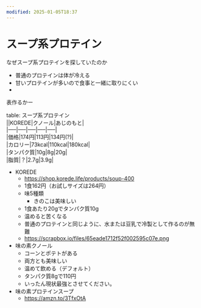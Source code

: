 ```yaml
---
modified: 2025-01-05T18:37
---
```

# スープ系プロテイン

なぜスープ系プロテインを探していたのか

- 普通のプロテインは体が冷える  
- 甘いプロテインが多いので食事と一緒に取りにくい  
-  

表作るかー

table: スープ系プロテイン  
||KOREDE|クノール|あじのもと|  
|—–|—–|—–|—–|—–|  
|価格|174円|113円|134円(?)|  
|カロリー|73kcal|110kcal|180kcal|  
|タンパク質|10g|8g|20g|  
|脂質|？|2.7g|3.9g|  

- KOREDE
    - https://shop.korede.life/products/soup-400
    - 1食162円（お試しサイズは264円）
    - 味5種類
        - きのこは美味しい
    - 1食あたり20gでタンパク質10g
    - 温めると苦くなる
    - 普通のプロテインと同じように、水または豆乳で冷製として作るのが無難
    - https://scrapbox.io/files/65eade1712f52f002595c07e.png
- 味の素クノール
    - コーンとポテトがある
    - 両方とも美味しい
    - 温めて飲める（デフォルト）
    - タンパク質8gで110円
    - いったん現状最強とさせてください。
- 味の素プロテインスープ
    - https://amzn.to/3TfxOtA